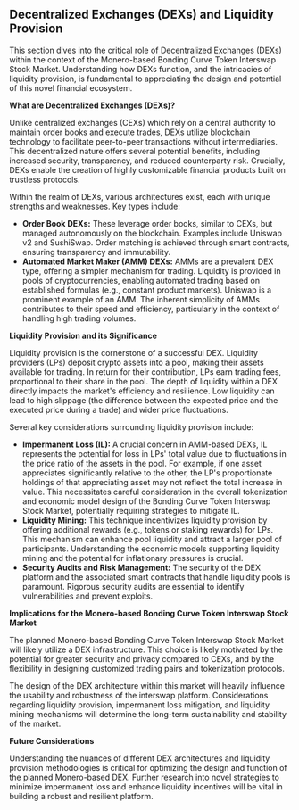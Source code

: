 
## Decentralized Exchanges (DEXs) and Liquidity Provision

This section dives into the critical role of Decentralized Exchanges (DEXs) within the context of the Monero-based Bonding Curve Token Interswap Stock Market.  Understanding how DEXs function, and the intricacies of liquidity provision, is fundamental to appreciating the design and potential of this novel financial ecosystem.

**What are Decentralized Exchanges (DEXs)?**

Unlike centralized exchanges (CEXs) which rely on a central authority to maintain order books and execute trades, DEXs utilize blockchain technology to facilitate peer-to-peer transactions without intermediaries.  This decentralized nature offers several potential benefits, including increased security, transparency, and reduced counterparty risk.  Crucially, DEXs enable the creation of highly customizable financial products built on trustless protocols.

Within the realm of DEXs, various architectures exist, each with unique strengths and weaknesses.  Key types include:

* **Order Book DEXs:** These leverage order books, similar to CEXs, but managed autonomously on the blockchain.  Examples include Uniswap v2 and SushiSwap.  Order matching is achieved through smart contracts, ensuring transparency and immutability.
* **Automated Market Maker (AMM) DEXs:** AMMs are a prevalent DEX type, offering a simpler mechanism for trading.  Liquidity is provided in pools of cryptocurrencies, enabling automated trading based on established formulas (e.g., constant product markets).  Uniswap is a prominent example of an AMM.  The inherent simplicity of AMMs contributes to their speed and efficiency, particularly in the context of handling high trading volumes.

**Liquidity Provision and its Significance**

Liquidity provision is the cornerstone of a successful DEX.  Liquidity providers (LPs) deposit crypto assets into a pool, making their assets available for trading.  In return for their contribution, LPs earn trading fees, proportional to their share in the pool. The depth of liquidity within a DEX directly impacts the market's efficiency and resilience.  Low liquidity can lead to high slippage (the difference between the expected price and the executed price during a trade) and wider price fluctuations.

Several key considerations surrounding liquidity provision include:

* **Impermanent Loss (IL):** A crucial concern in AMM-based DEXs, IL represents the potential for loss in LPs' total value due to fluctuations in the price ratio of the assets in the pool.  For example, if one asset appreciates significantly relative to the other, the LP's proportionate holdings of that appreciating asset may not reflect the total increase in value.  This necessitates careful consideration in the overall tokenization and economic model design of the Bonding Curve Token Interswap Stock Market, potentially requiring strategies to mitigate IL.
* **Liquidity Mining:**  This technique incentivizes liquidity provision by offering additional rewards (e.g., tokens or staking rewards) for LPs.  This mechanism can enhance pool liquidity and attract a larger pool of participants.  Understanding the economic models supporting liquidity mining and the potential for inflationary pressures is crucial.
* **Security Audits and Risk Management:**  The security of the DEX platform and the associated smart contracts that handle liquidity pools is paramount. Rigorous security audits are essential to identify vulnerabilities and prevent exploits.

**Implications for the Monero-based Bonding Curve Token Interswap Stock Market**

The planned Monero-based Bonding Curve Token Interswap Stock Market will likely utilize a DEX infrastructure.  This choice is likely motivated by the potential for greater security and privacy compared to CEXs, and by the flexibility in designing customized trading pairs and tokenization protocols.

The design of the DEX architecture within this market will heavily influence the usability and robustness of the interswap platform.  Considerations regarding liquidity provision, impermanent loss mitigation, and liquidity mining mechanisms will determine the long-term sustainability and stability of the market.


**Future Considerations**

Understanding the nuances of different DEX architectures and liquidity provision methodologies is critical for optimizing the design and function of the planned Monero-based DEX.  Further research into novel strategies to minimize impermanent loss and enhance liquidity incentives will be vital in building a robust and resilient platform.



